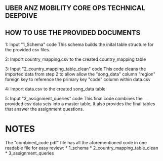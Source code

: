 ## UBER ANZ MOBILITY CORE OPS TECHNICAL DEEPDIVE

## HOW TO USE THE PROVIDED DOCUMENTS

1: Input "1_Schema" code
   This schema builds the inital table structure for the provided csv files.

2: Import country_mapping.csv to the created country_mapping table

3: Input "2_country_mapping_table_clean" code
   This code cleans the imported data from step 2 to allow allow the "song_data" column "region" foreign key to reference the primary key "code" column within data.csv

4: Import data.csv to the created song_data table

5: Input "3_assignment_queries" code
   This final code combines the provided csv data sets into a master table,
   It also provides the final tables that answer the assignment questions.

# NOTES
The "combined_code.pdf" file has all the aforementioned code in one readable file for easy review:
    * 1_schema
    * 2_country_mapping_table_clean
    * 3_assignment_queries
